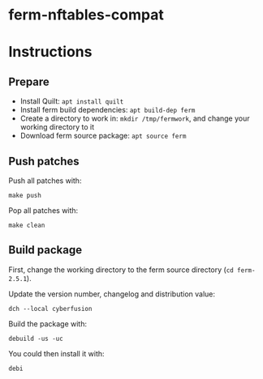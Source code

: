 # ferm-nftables-compat

# Instructions

## Prepare

* Install Quilt: `apt install quilt`
* Install ferm build dependencies: `apt build-dep ferm`
* Create a directory to work in: `mkdir /tmp/fermwork`, and change your working directory to it
* Download ferm source package: `apt source ferm`

## Push patches

Push all patches with:

    make push

Pop all patches with:

    make clean

## Build package

First, change the working directory to the ferm source directory (`cd ferm-2.5.1`).

Update the version number, changelog and distribution value:

    dch --local cyberfusion

Build the package with:

    debuild -us -uc

You could then install it with:

    debi
